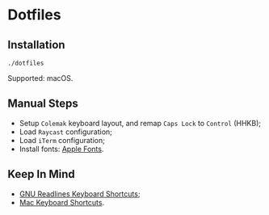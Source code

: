 # Dotfiles

## Installation

```shell
./dotfiles
```

Supported: macOS.

## Manual Steps

- Setup `Colemak` keyboard layout, and remap `Caps Lock` to `Control` (HHKB);
- Load `Raycast` configuration;
- Load `iTerm` configuration;
- Install fonts: [Apple Fonts](https://developer.apple.com/fonts/).

## Keep In Mind

- [GNU Readlines Keyboard Shortcuts](https://en.wikipedia.org/wiki/GNU_Readline);
- [Mac Keyboard Shortcuts](https://support.apple.com/en-us/HT201236).
